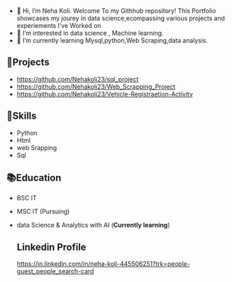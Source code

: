- :handshake: Hi, I’m Neha Koli. Welcome To my Githhub repository! This Portfolio showcases my jourey in data science,ecompassing various projects and experiements I've Worked on
- :dart: I’m interested in data science , Machine learning.
- 🌱 I’m currently learning Mysql,python,Web Scraping,data analysis.

## :file_folder:Projects
- https://github.com/Nehakoli23/sql_project
- https://github.com/Nehakoli23/Web_Scrapping_Project
- https://github.com/Nehakoli23/Vehicle-Registraetion-Activity 

## :gem:Skills
- Python
- Html
- web Srapping
- Sql

## :books:Education
- BSC IT 
- MSC IT (Pursuing)
- data Science & Analytics with AI (**Currently learning**)

  ## Linkedin Profile
  https://in.linkedin.com/in/neha-koli-445506251?trk=people-guest_people_search-card
